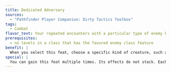 ```yaml
---
title: Dedicated Adversary
sources:
  - "Pathfinder Player Companion: Dirty Tactics Toolbox"
tags:
  - Combat
flavor_text: Your repeated encounters with a particular type of enemy have honed your skills against that foe.
prerequisites:
  - no levels in a class that has the favored enemy class feature
benefit: |
  When you select this feat, choose a specific kind of creature, such as wolf, frost giant, goblin, or babau demon. You gain the ranger's favored enemy class ability against this particular type of creature with a bonus of +2. This feat does not grant the favored enemy class feature for the purposes of prerequisites. If you later gain the favored enemy class feature, you can replace this feat with a feat for which you qualify and whose prerequisites include the favored enemy class feature.
special: |
  You can gain this feat multiple times. Its effects do not stack. Each time you take the feat, it applies to a different creature.
---
```

